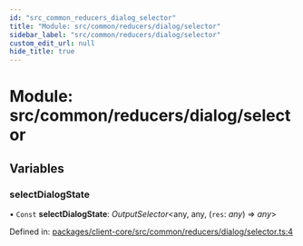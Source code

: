 ```yaml
---
id: "src_common_reducers_dialog_selector"
title: "Module: src/common/reducers/dialog/selector"
sidebar_label: "src/common/reducers/dialog/selector"
custom_edit_url: null
hide_title: true
---
```


# Module: src/common/reducers/dialog/selector

## Variables

### selectDialogState

• `Const` **selectDialogState**: *OutputSelector*<any, any, (`res`: *any*) => *any*\>

Defined in: [packages/client-core/src/common/reducers/dialog/selector.ts:4](https://github.com/xr3ngine/xr3ngine/blob/65dfcf39a/packages/client-core/src/common/reducers/dialog/selector.ts#L4)
